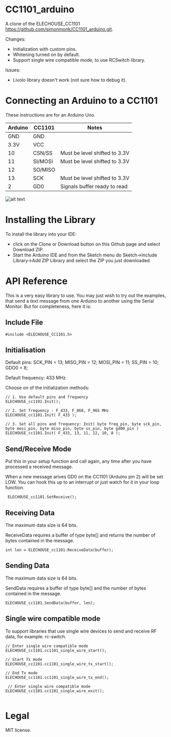 # CC1101_arduino
A clone of the ELECHOUSE_CC1101 https://github.com/simonmonk/CC1101_arduino.git.

Changes:
* Initialization with custom pins.
* Whitening turned on by default.
* Support single wire compatible mode, to use RCSwitch library.

Issues:
* Livolo library doesn't work (not sure how to debug it).


# Connecting an Arduino to a CC1101
These instructions are for an Arduino Uno.

|Arduino|CC1101|Notes|
|-------|------|-----|
|GND    |GND| |
|3.3V|VCC||
|10|CSN/SS|Must be level shifted to 3.3V|
|11|SI/MOSI|Must be level shifted to 3.3V|
|12|SO/MISO||
|13|SCK|Must be level shifted to 3.3V|
|2|GD0|Signals buffer ready to read|


![alt text](https://github.com/a-l-e-x-d-s-9/CC1101_arduino/blob/master/F19_10.png?raw=true_ "Connections")


# Installing the Library

To install the library into your IDE:
* click on the Clone or Download button on this Github page and select Download ZIP.
* Start the Arduino IDE and from the Sketch menu do Sketch->Include Library->Add ZIP Library and select the ZIP you just downloaded.


# API Reference

This is a very easy library to use. You may just wish to try out the examples, that send a text message from one Arduino to another using the Serial Monitor. But for completeness, here it is:


## Include File

```
#include <ELECHOUSE_CC1101.h>
```


## Initialisation

Default pins:
	SCK_PIN    = 13;
	MISO_PIN   = 12;
	MOSI_PIN   = 11;
	SS_PIN     = 10;
	GDO0       = 8;
	
Default frequency: 433 MHz

Choose on of the initialization methods:

```
// 1. Use default pins and frequency
ELECHOUSE_cc1101.Init(); 	

// 2. Set frequency - F_433, F_868, F_965 MHz
ELECHOUSE_cc1101.Init( F_433 );

// 3. Set all pins and frequency: Init( byte freq_pin, byte sck_pin, byte mosi_pin, byte miso_pin, byte ss_pin, byte gd00_pin )
ELECHOUSE_cc1101.Init( F_433, 13, 11, 12, 10, 8 );

```


## Send/Receive Mode

Put this in your setup function and call again, any time after you have processed a received message.

When a new message arives GD0 on the CC1101 (Arduino pin 2) will be set LOW. You can hook this up to an interrupt or just watch for it in your loop function.


```
 ELECHOUSE_cc1101.SetReceive();
```


## Receiving Data

The maximum data size is 64 bits.

ReceiveData requires a buffer of type byte[] and returns the number of bytes contained in the message.

```
int len = ELECHOUSE_cc1101.ReceiveData(buffer);
```



## Sending Data

The maximum data size is 64 bits.

SendData requires a buffer of type byte[] and the number of bytes contained in the message.

```
ELECHOUSE_cc1101.SendData(buffer, len);
```

## Single wire compatible mode
To support libraries that use single wire devices to send and receive RF data, for example: rc-switch.


```
// Enter single wire compatible mode
ELECHOUSE_cc1101.cc1101_single_wire_start();
 
// Start Tx mode
ELECHOUSE_cc1101.cc1101_single_wire_tx_start();

// End Tx mode
ELECHOUSE_cc1101.cc1101_single_wire_tx_end();
 
 // Enter single wire compatible mode
ELECHOUSE_cc1101.cc1101_single_wire_exit();
 
```


# Legal
MIT license.
